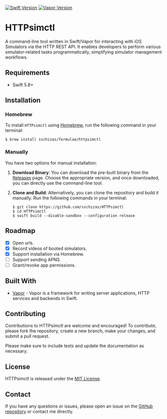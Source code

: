 [![Swift Version](https://img.shields.io/badge/Swift-5.8-brightgreen.svg)](http://swift.org)
[![Vapor Version](https://img.shields.io/badge/Vapor-4-30B6FC.svg)](http://vapor.codes)

# HTTPsimctl

A command-line tool written in Swift/Vapor for interacting with iOS Simulators via the HTTP REST API. It enables developers to perform various simulator-related tasks programmatically, simplifying simulator management workflows.

## Requirements

- Swift 5.8+

## Installation

### Homebrew

To install `HTTPsimctl` using [Homebrew](https://brew.sh/), run the following command in your terminal:

```terminal
$ brew install sschizas/formulae/httpsimctl
```

### Manually

You have two options for manual installation:

1. **Download Binary**: You can download the pre-built binary from the [Releases](https://github.com/sschizas/HTTPsimctl/releases) page. Choose the appropriate version, and once downloaded, you can directly use the command-line tool.

2. **Clone and Build**: Alternatively, you can clone the repository and build it manually. Run the following commands in your terminal:

   ```terminal
   $ git clone https://github.com/sschizas/HTTPsimctl
   $ cd HTTPsimctl
   $ swift build --disable-sandbox --configuration release
   ```

## Roadmap
- [x] Open urls.
- [x] Record videos of booted simulators.
- [x] Support installation via Homebrew.
- [ ] Support sending APNS.
- [ ] Grant/revoke app permissions.

## Built With

* [Vapor](https://vapor.codes) - Vapor is a framework for writing server applications, HTTP services and backends in Swift.

## Contributing

Contributions to HTTPsimctl are welcome and encouraged! To contribute, please fork the repository, create a new branch, make your changes, and submit a pull request.

Please make sure to include tests and update the documentation as necessary.

## License

HTTPsimctl is released under the [MIT License](https://github.com/sschizas/HTTPsimctl/blob/main/LICENSE).

## Contact

If you have any questions or issues, please open an issue on the [GitHub repository](https://github.com/sschizas/HTTPsimctl/issues) or contact me directly.
